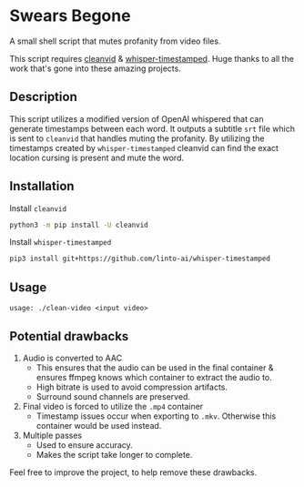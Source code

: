 # Swears Begone

A small shell script that mutes profanity from video files.

This script requires [cleanvid](https://github.com/mmguero/cleanvid) & [whisper-timestamped](https://github.com/linto-ai/whisper-timestamped).
Huge thanks to all the work that's gone into these amazing projects.

## Description

This script utilizes a modified version of OpenAI whispered that can generate timestamps between each word.
It outputs a subtitle `srt` file which is sent to `cleanvid` that handles muting the profanity.
By utilizing the timestamps created by `whisper-timestamped` cleanvid can find the exact location cursing is present and mute the word.

## Installation

Install `cleanvid`

```bash
python3 -m pip install -U cleanvid
```

Install `whisper-timestamped`

```bash
pip3 install git+https://github.com/linto-ai/whisper-timestamped
```

## Usage

```
usage: ./clean-video <input video>
```

## Potential drawbacks

1. Audio is converted to AAC 
    - This ensures that the audio can be used in the final container & ensures ffmpeg knows which container to extract the audio to.
    - High bitrate is used to avoid compression artifacts.
    - Surround sound channels are preserved.
2. Final video is forced to utilize the `.mp4` container
    - Timestamp issues occur when exporting to `.mkv`. Otherwise this container would be used instead.
3. Multiple passes
    - Used to ensure accuracy. 
    - Makes the script take longer to complete.

Feel free to improve the project, to help remove these drawbacks.

